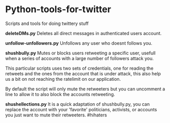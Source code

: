 Python-tools-for-twitter
========================

Scripts and tools for doing twittery stuff


**deleteDMs.py**
Deletes all direct messages in authenticated users account.


**unfollow-unfollowers.py**
Unfollows any user who doesnt follows you.

**shushbully.py**
Mutes or blocks users retweeting a specific user, usefull when a series of accounts with a large number of followers attack you.

This particular scripts uses two sets of credentials, one for reading the retweets and the ones from the account that is under attack, this also help us a bit on not reaching the ratelimit on our application.

By default the script will only mute the retweeters but you can uncomment a line to allow it to also block the accounts retweeting.

**shushellections.py**
It is a quick adaptation of shushbully.py, you can replace the account with your 'favorite' politicians, activists, or accounts you just want to mute their retweeters. #hihaters
